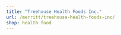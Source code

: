 ```yaml
---
title: "Treehouse Health Foods Inc."
url: /merritt/treehouse-health-foods-inc/
shop: health food
---
```


